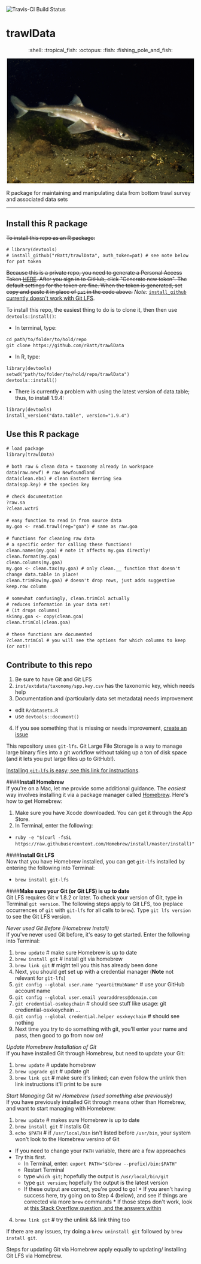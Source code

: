 ![Travis-CI Build Status](https://magnum.travis-ci.com/rBatt/trawlData.svg?token=ZmFLF6sygbxo9Je63ydg&branch=master)


# trawlData
<p align="center">
 :shell: :tropical_fish: :octopus: :fish: :fishing_pole_and_fish: 
</p>

<!--![Random Trawl Species](./inst/extdata/taxPictures/Squalus acanthias.jpg?raw=TRUE)-->
<p align="center">
<img src="./inst/extdata/taxPictures/Squalus acanthias.jpg?raw=TRUE", width="500">
</p>


R package for maintaining and manipulating data from bottom trawl survey and associated data sets

---


## Install this R package
~~To install this repo as an R package:~~  
```{r}
# library(devtools)
# install_github("rBatt/trawlData", auth_token=pat) # see note below for pat token
```
~~Because this is a private repo, you need to generate a Personal Access Token [HERE](https://github.com/settings/tokens). After you sign in to GitHub, click "Generate new token". The default settings for the token are fine. When the token is generated, set copy and paste it in place of `pat` in the code above.~~ *Note:* [`install_github` currently doesn't work with Git LFS](https://github.com/hadley/devtools/issues/889).  

To install this repo, the easiest thing to do is to clone it, then then use `devtools:install()`:  
 - In terminal, type:  
 ```
cd path/to/folder/to/hold/repo
git clone https://github.com/rBatt/trawlData
 ```  
 - In R, type:  
```{r}
library(devtools)
setwd("path/to/folder/to/hold/repo/trawlData")
devtools::install()
```
 - There is currently a problem with using the latest version of data.table; thus, to install 1.9.4:
 ```{r}
 library(devtools)
 install_version("data.table", version="1.9.4")
 ```
 
## Use this R package
```{r}
# load package
library(trawlData)

# both raw & clean data + taxonomy already in workspace
data(raw.newf) # raw Newfoundland
data(clean.ebs) # clean Eastern Berring Sea
data(spp.key) # the species key

# check documentation
?raw.sa
?clean.wctri

# easy function to read in from source data
my.goa <- read.trawl(reg="goa") # same as raw.goa

# functions for cleaning raw data
# a specific order for calling these functions!
clean.names(my.goa) # note it affects my.goa directly!
clean.format(my.goa)
clean.columns(my.goa)
my.goa <- clean.tax(my.goa) # only clean.__ function that doesn't change data.table in place!
clean.trimRow(my.goa) # doesn't drop rows, just adds suggestive keep.row column

# somewhat confusingly, clean.trimCol actually
# reduces information in your data set!
# (it drops columns)
skinny.goa <- copy(clean.goa)
clean.trimCol(clean.goa)

# these functions are documented
?clean.trimCol # you will see the options for which columns to keep (or not)!
```

## Contribute to this repo
 1. Be sure to have Git and Git LFS  
 2. `inst/extdata/taxonomy/spp.key.csv` has the taxonomic key, which needs help  
 3. Documentation and (particularly data set metadata) needs improvement  
   - edit `R/datasets.R`
   - use `devtools::document()`
 4. If you see something that is missing or needs improvement, [create an issue](https://github.com/rBatt/trawlData/issues)

This repository uses `git-lfs`. Git Large File Storage is a way to manage large binary files into a git workflow without taking up a ton of disk space (and it lets you put large files up to GitHub!).

[Installing `git-lfs` is easy; see this link for instructions](https://git-lfs.github.com/). 

####**Install Homebrew**  
If you're on a Mac, let me provide some additional guidance. The *easiest* way involves installing it via a package manager called [Homebrew](http://brew.sh/). Here's how to get Homebrew:  
 1. Make sure you have Xcode downloaded. You can get it through the App Store.  
 2. In Terminal, enter the following: 
   - `ruby -e "$(curl -fsSL https://raw.githubusercontent.com/Homebrew/install/master/install)"`

####**Install Git LFS**  
Now that you have Homebrew installed, you can get `git-lfs` installed by entering the following into Terminal:  
 - `brew install git-lfs`
 
####**Make sure your Git (or Git LFS) is up to date**  
Git LFS requires Git v 1.8.2 or later. To check your version of Git, type in Terminal `git version`. The following steps apply to Git LFS, too (replace occurrences of `git` with `git-lfs` for all calls to  `brew`). Type `git lfs version` to see the Git LFS version.


*Never used Git Before (Homebrew Install)*  
If you've never used Git before, it's easy to get started. Enter the following into Terminal:  
 1. `brew update` # make sure Homebrew is up to date  
 2. `brew install git` # install git via homebrew  
 3. `brew link git` # might tell you this has already been done  
 4. Next, you should get set up with a credential manager (**Note** not relevant for `git-lfs`)  
   1. `git config --global user.name "yourGitHubName"` # use your GitHub account name  
   2. `git config --global user.email youraddress@domain.com`  
   3. `git credential-osxkeychain` # should see stuff like usage: git crediential-osxkeychain ...  
   4. `git config --global credential.helper osxkeychain` # should see nothing  
   5. Next time you try to do something with git, you'll enter your name and pass, then good to go from now on!  


*Update Homebrew Installation of Git*  
If you have installed Git through Homebrew, but need to update your Git:  
  1. `brew update` # update homebrew
  2. `brew upgrade git` # update git
  3. `brew link git` # make sure it's linked; can even follow the unlink then link instructions it'll print to be sure


*Start Managing Git w/ Homebrew (used something else previously)*  
If you have previously installed Git through means other than Homebrew, and want to start managing with Homebrew:  
 1. `brew update` # makes sure Homebrew is up to date
 2. `brew install git` # installs Git
 3. `echo $PATH` # if `/usr/local/bin` isn't listed before `/usr/bin`, your system won't look to the Homebrew versino of Git
   * If you need to change your `PATH` variable, there are a few approaches
   * Try this first. 
     * In Terminal, enter: `export PATH="$(brew --prefix)/bin:$PATH"`
     * Restart Terminal
     * type `which git`; hopefully the output is `/usr/local/bin/git`
     * type `git version`; hopefully the output is the latest version
     * If these output are correct, you're good to go!
    * If you aren't having success here, try going on to Step 4 (below), and see if things are corrected via more `brew` commands
    * If those steps don't work, look at [this Stack Overflow question, and the answers within](http://stackoverflow.com/questions/8957862/how-to-upgrade-git-to-latest-version-on-mac-os-x)  
 4. `brew link git` # try the unlink && link thing too
 
If there are any issues, try doing a `brew uninstall git` followed by `brew install git`.

Steps for updating Git via Homebrew apply equally to updating/ installing Git LFS via Homebrew.
